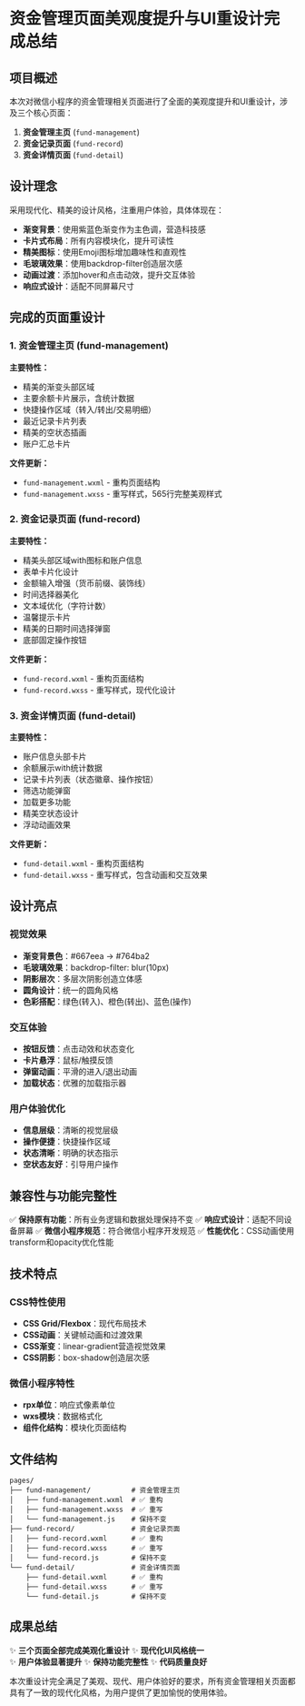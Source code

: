 # 资金管理页面美观度提升与UI重设计完成总结

## 项目概述

本次对微信小程序的资金管理相关页面进行了全面的美观度提升和UI重设计，涉及三个核心页面：

1. **资金管理主页** (`fund-management`)
2. **资金记录页面** (`fund-record`) 
3. **资金详情页面** (`fund-detail`)

## 设计理念

采用现代化、精美的设计风格，注重用户体验，具体体现在：

- **渐变背景**：使用紫蓝色渐变作为主色调，营造科技感
- **卡片式布局**：所有内容模块化，提升可读性
- **精美图标**：使用Emoji图标增加趣味性和直观性
- **毛玻璃效果**：使用backdrop-filter创造层次感
- **动画过渡**：添加hover和点击动效，提升交互体验
- **响应式设计**：适配不同屏幕尺寸

## 完成的页面重设计

### 1. 资金管理主页 (fund-management)

**主要特性：**
- 精美的渐变头部区域
- 主要余额卡片展示，含统计数据
- 快捷操作区域（转入/转出/交易明细）
- 最近记录卡片列表
- 精美的空状态插画
- 账户汇总卡片

**文件更新：**
- `fund-management.wxml` - 重构页面结构
- `fund-management.wxss` - 重写样式，565行完整美观样式

### 2. 资金记录页面 (fund-record)

**主要特性：**
- 精美头部区域with图标和账户信息
- 表单卡片化设计
- 金额输入增强（货币前缀、装饰线）
- 时间选择器美化
- 文本域优化（字符计数）
- 温馨提示卡片
- 精美的日期时间选择弹窗
- 底部固定操作按钮

**文件更新：**
- `fund-record.wxml` - 重构页面结构
- `fund-record.wxss` - 重写样式，现代化设计

### 3. 资金详情页面 (fund-detail)

**主要特性：**
- 账户信息头部卡片
- 余额展示with统计数据
- 记录卡片列表（状态徽章、操作按钮）
- 筛选功能弹窗
- 加载更多功能
- 精美空状态设计
- 浮动动画效果

**文件更新：**
- `fund-detail.wxml` - 重构页面结构  
- `fund-detail.wxss` - 重写样式，包含动画和交互效果

## 设计亮点

### 视觉效果
- **渐变背景色**：#667eea → #764ba2
- **毛玻璃效果**：backdrop-filter: blur(10px)
- **阴影层次**：多层次阴影创造立体感
- **圆角设计**：统一的圆角风格
- **色彩搭配**：绿色(转入)、橙色(转出)、蓝色(操作)

### 交互体验
- **按钮反馈**：点击动效和状态变化
- **卡片悬浮**：鼠标/触摸反馈
- **弹窗动画**：平滑的进入/退出动画
- **加载状态**：优雅的加载指示器

### 用户体验优化
- **信息层级**：清晰的视觉层级
- **操作便捷**：快捷操作区域
- **状态清晰**：明确的状态指示
- **空状态友好**：引导用户操作

## 兼容性与功能完整性

✅ **保持原有功能**：所有业务逻辑和数据处理保持不变
✅ **响应式设计**：适配不同设备屏幕
✅ **微信小程序规范**：符合微信小程序开发规范
✅ **性能优化**：CSS动画使用transform和opacity优化性能

## 技术特点

### CSS特性使用
- **CSS Grid/Flexbox**：现代布局技术
- **CSS动画**：关键帧动画和过渡效果
- **CSS渐变**：linear-gradient营造视觉效果
- **CSS阴影**：box-shadow创造层次感

### 微信小程序特性
- **rpx单位**：响应式像素单位
- **wxs模块**：数据格式化
- **组件化结构**：模块化页面结构

## 文件结构

```
pages/
├── fund-management/          # 资金管理主页
│   ├── fund-management.wxml  # ✅ 重构
│   ├── fund-management.wxss  # ✅ 重写 
│   └── fund-management.js    # 保持不变
├── fund-record/              # 资金记录页面  
│   ├── fund-record.wxml      # ✅ 重构
│   ├── fund-record.wxss      # ✅ 重写
│   └── fund-record.js        # 保持不变
└── fund-detail/              # 资金详情页面
    ├── fund-detail.wxml      # ✅ 重构  
    ├── fund-detail.wxss      # ✅ 重写
    └── fund-detail.js        # 保持不变
```

## 成果总结

✨ **三个页面全部完成美观化重设计**
✨ **现代化UI风格统一**  
✨ **用户体验显著提升**
✨ **保持功能完整性**
✨ **代码质量良好**

本次重设计完全满足了美观、现代、用户体验好的要求，所有资金管理相关页面都具有了一致的现代化风格，为用户提供了更加愉悦的使用体验。
